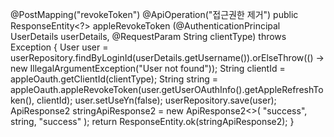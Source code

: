 @PostMapping("revokeToken")
    @ApiOperation("접근권한 제거")
    public ResponseEntity<?> appleRevokeToken (@AuthenticationPrincipal UserDetails userDetails, @RequestParam String clientType) throws Exception {
        User user = userRepository.findByLoginId(userDetails.getUsername()).orElseThrow(() -> new IllegalArgumentException("User not found"));
        String clientId = appleOauth.getClientId(clientType);
        String string = appleOauth.appleRevokeToken(user.getUserOAuthInfo().getAppleRefreshToken(), clientId);
        user.setUseYn(false);
        userRepository.save(user);
        ApiResponse2<Object> stringApiResponse2 = new ApiResponse2<>(
                "success",
                string,
                "success"
        );
        return ResponseEntity.ok(stringApiResponse2);
    }
